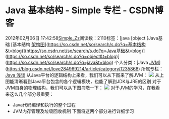 # Java  基本结构 - Simple 专栏 - CSDN博客
2012年02月06日 17:42:58[Simple_Zz](https://me.csdn.net/love284969214)阅读数：2110标签：[java																[object																[Java基础																[基本结构																[架构图](https://so.csdn.net/so/search/s.do?q=架构图&t=blog)](https://so.csdn.net/so/search/s.do?q=基本结构&t=blog)](https://so.csdn.net/so/search/s.do?q=Java基础&t=blog)](https://so.csdn.net/so/search/s.do?q=object&t=blog)](https://so.csdn.net/so/search/s.do?q=java&t=blog)
个人分类：[Java																[JVM](https://blog.csdn.net/love284969214/article/category/8120996)](https://blog.csdn.net/love284969214/article/category/1235868)
所属专栏：[Java 浅谈](https://blog.csdn.net/column/details/27397.html)
从Java平台的逻辑结构上来看，我们可以从下图来了解JVM：
![](http://hi.csdn.net/attachment/201009/25/0_1285381196kc7N.gif)
从上图能清晰看到Java平台包含的各个逻辑模块，也能了解到JDK与JRE的区别
对于JVM自身的物理结构，我们可以从下图鸟瞰一下：
![](http://hi.csdn.net/attachment/201009/25/0_1285381395C6iW.gif)
对于JVM的学习，在我看来这么几个部分最重要：
- Java代码编译和执行的整个过程
- JVM内存管理及垃圾回收机制
下面将这两个部分进行详细学习
